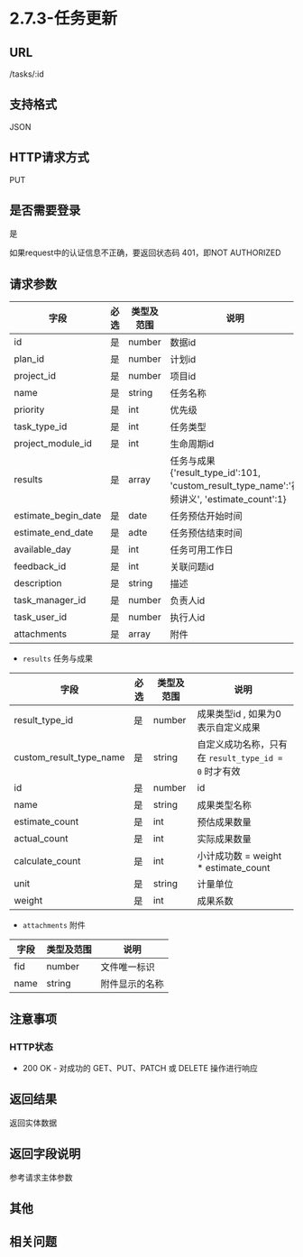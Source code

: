 # 2.7.3-任务更新

## URL

/tasks/:id

## 支持格式

JSON

## HTTP请求方式

PUT

## 是否需要登录

是

如果request中的认证信息不正确，要返回状态码 401，即NOT AUTHORIZED

## 请求参数

字段 | 必选 | 类型及范围 | 说明
----|------|----------|-------------
id                  |   是   | number    | 数据id
plan_id             |   是   | number    | 计划id
project_id          |   是   | number    | 项目id
name                |   是   | string  | 任务名称
priority            |   是   | int     | 优先级
task_type_id        |   是   | int     | 任务类型
project_module_id   |   是   | int     | 生命周期id
results             |   是   | array   | 任务与成果 {'result_type_id':101, 'custom_result_type_name':'视频讲义', 'estimate_count':1}
estimate_begin_date |   是   | date    | 任务预估开始时间
estimate_end_date   |   是   | adte    | 任务预估结束时间
available_day       |   是   | int     | 任务可用工作日
feedback_id         |   是   | int     | 关联问题id
description         |   是   | string  | 描述
task_manager_id     |   是   | number    | 负责人id
task_user_id        |   是   | number    | 执行人id
attachments         |   是   | array   | 附件

- `results` 任务与成果

字段 | 必选 | 类型及范围 | 说明
----|------|----------|-------------
result_type_id           |   是   | number    | 成果类型id , 如果为0 表示自定义成果
custom_result_type_name  |   是   | string  | 自定义成功名称，只有在 `result_type_id = 0` 时才有效
id                      |   是   | number       | id
name                    |   是   | string     | 成果类型名称
estimate_count          |   是   | int        | 预估成果数量
actual_count            |   是   | int        | 实际成果数量
calculate_count         |   是   | int        | 小计成功数 = weight * estimate_count
unit                    |   是   | string     | 计量单位
weight                  |   是   | int        | 成果系数

- `attachments` 附件

字段 | 类型及范围 | 说明
----|----------|-------------
fid             | number  | 文件唯一标识
name            | string  | 附件显示的名称

## 注意事项

### HTTP状态

- 200 OK - 对成功的 GET、PUT、PATCH 或 DELETE 操作进行响应

## 返回结果

返回实体数据

## 返回字段说明

参考请求主体参数

## 其他

## 相关问题
